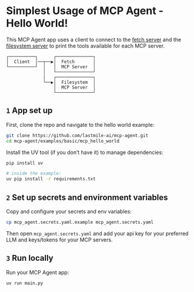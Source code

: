 # Simplest Usage of MCP Agent - Hello World!

This MCP Agent app uses a client to connect to the [fetch server](https://github.com/modelcontextprotocol/servers/tree/main/src/fetch) and the [filesystem server](https://github.com/modelcontextprotocol/servers/tree/main/src/filesystem) to print the tools available for each MCP server.

```plaintext
┌──────────┐      ┌──────────────┐
│  Client  │──┬──▶│  Fetch       │
└──────────┘  │   │  MCP Server  │
              │   └──────────────┘
              |   ┌──────────────┐
              └──▶│  Filesystem  │
                  │  MCP Server  │
                  └──────────────┘
```

## `1` App set up

First, clone the repo and navigate to the hello world example:

```bash
git clone https://github.com/lastmile-ai/mcp-agent.git
cd mcp-agent/examples/basic/mcp_hello_world
```

Install the UV tool (if you don’t have it) to manage dependencies:

```bash
pip install uv

# inside the example:
uv pip install -r requirements.txt
```

## `2` Set up secrets and environment variables

Copy and configure your secrets and env variables:

```bash
cp mcp_agent.secrets.yaml.example mcp_agent.secrets.yaml
```

Then open `mcp_agent.secrets.yaml` and add your api key for your preferred LLM and keys/tokens for your MCP servers.

## `3` Run locally

Run your MCP Agent app:

```bash
uv run main.py
```
